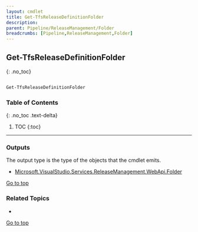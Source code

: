 ```yaml
---
layout: cmdlet
title: Get-TfsReleaseDefinitionFolder
description: 
parent: Pipeline/ReleaseManagement/Folder
breadcrumbs: [Pipeline,ReleaseManagement,Folder]
---
```

## Get-TfsReleaseDefinitionFolder
{: .no_toc}



```powershell

Get-TfsReleaseDefinitionFolder
```

### Table of Contents
{: .no_toc .text-delta}

1. TOC
{:toc}

-----

### Outputs

The output type is the type of the objects that the cmdlet emits.

* [Microsoft.VisualStudio.Services.ReleaseManagement.WebApi.Folder](https://docs.microsoft.com/en-us/dotnet/api/Microsoft.VisualStudio.Services.ReleaseManagement.WebApi.Folder)

[Go to top](#get-tfsreleasedefinitionfolder)

### Related Topics

* 


[Go to top](#get-tfsreleasedefinitionfolder)

